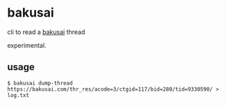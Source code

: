 # bakusai

cli to read a [bakusai](https://bakusai.com) thread

experimental.

## usage 

```
$ bakusai dump-thread https://bakusai.com/thr_res/acode=3/ctgid=117/bid=280/tid=9330590/ > log.txt
```

